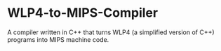 # WLP4-to-MIPS-Compiler
A compiler written in C++ that turns WLP4 (a simplified version of C++) programs into MIPS machine code.
